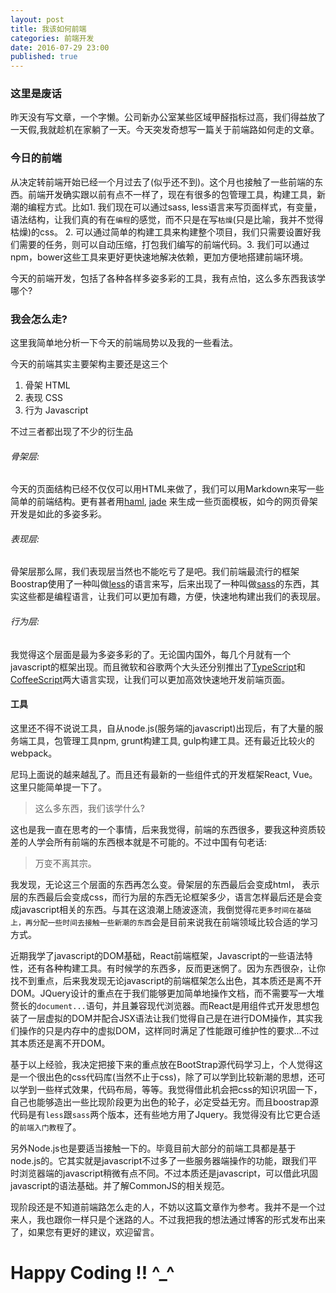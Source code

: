 ```yaml
---
layout: post
title: 我该如何前端
categories: 前端开发
date: 2016-07-29 23:00
published: true
---
```


### 这里是废话

昨天没有写文章，一个字懒。公司新办公室某些区域甲醛指标过高，我们得益放了一天假,我就趁机在家躺了一天。今天突发奇想写一篇关于前端路如何走的文章。

### 今日的前端
从决定转前端开始已经一个月过去了(似乎还不到)。这个月也接触了一些前端的东西。前端开发确实跟以前有点不一样了，现在有很多的包管理工具，构建工具，新潮的编程方式。比如1. 我们现在可以通过sass, less语言来写页面样式，有变量，语法结构，让我们真的有在`编程`的感觉，而不只是在写`枯燥`(只是比喻，我并不觉得枯燥)的css。 2. 可以通过简单的构建工具来构建整个项目，我们只需要设置好我们需要的任务，则可以自动压缩，打包我们编写的前端代码。3. 我们可以通过npm，bower这些工具来更好更快速地解决依赖，更加方便地搭建前端环境。

今天的前端开发，包括了各种各样多姿多彩的工具，我有点怕，这么多东西我该学哪个? 

### 我会怎么走?
这里我简单地分析一下今天的前端局势以及我的一些看法。

今天的前端其实主要架构主要还是这三个

1. 骨架 HTML
2. 表现 CSS
3. 行为 Javascript

不过三者都出现了不少的衍生品

###### 骨架层:
今天的页面结构已经不仅仅可以用HTML来做了，我们可以用Markdown来写一些简单的前端结构。更有甚者用[haml](http://haml.info/), [jade](http://jade-lang.com/) 来生成一些页面模板，如今的网页骨架开发是如此的多姿多彩。

###### 表现层:
骨架层那么屌，我们表现层当然也不能吃亏了是吧。我们前端最流行的框架Boostrap使用了一种叫做[less](http://www.bootcss.com/p/lesscss/)的语言来写，后来出现了一种叫做[sass](http://sass-lang.com/)的东西，其实这些都是编程语言，让我们可以更加有趣，方便，快速地构建出我们的表现层。

###### 行为层:
我觉得这个层面是最为多姿多彩的了。无论国内国外，每几个月就有一个javascript的框架出现。而且微软和谷歌两个大头还分别推出了[TypeScript](https://www.typescriptlang.org/)和[CoffeeScript](http://coffeescript.org/)两大语言实现，让我们可以更加高效快速地开发前端页面。

#### 工具
这里还不得不说说工具，自从node.js(服务端的javascript)出现后，有了大量的服务端工具，包管理工具npm, grunt构建工具, gulp构建工具。还有最近比较火的webpack。


尼玛上面说的越来越乱了。而且还有最新的一些组件式的开发框架React, Vue。这里只能简单提一下了。

> 这么多东西，我们该学什么?

这也是我一直在思考的一个事情，后来我觉得，前端的东西很多，要我这种资质较差的人学会所有前端的东西根本就是不可能的。不过中国有句老话:

> 万变不离其宗。

我发现，无论这三个层面的东西再怎么变。骨架层的东西最后会变成html， 表示层的东西最后会变成css，而行为层的东西无论框架多少，语言怎样最后还是会变成javascript相关的东西。与其在这浪潮上随波逐流，我倒觉得`花更多时间在基础上，再分配一些时间去接触一些新潮的东西`会是目前来说我在前端领域比较合适的学习方式。

近期我学了javascript的DOM基础，React前端框架，Javascript的一些语法特性，还有各种构建工具。有时候学的东西多，反而更迷惘了。因为东西很杂，让你找不到重点，后来我发现无论javascript的前端框架怎么出色，其本质还是离不开DOM。JQuery设计的重点在于我们能够更加简单地操作文档，而不需要写一大堆赘长的`document...`语句，并且兼容现代浏览器。而React是用组件式开发思想包装了一层虚拟的DOM并配合JSX语法让我们觉得自己是在进行DOM操作，其实我们操作的只是内存中的虚拟DOM，这样同时满足了性能跟可维护性的要求...不过其本质还是离不开DOM。

基于以上经验，我决定把接下来的重点放在BootStrap源代码学习上，个人觉得这是一个很出色的css代码库(当然不止于css)，除了可以学到比较新潮的思想，还可以学到一些样式效果，代码布局，等等。我觉得借此机会把css的知识巩固一下，自己也能够造出一些比现阶段更为出色的轮子，必定受益无穷。而且boostrap源代码是有`less`跟`sass`两个版本，还有些地方用了Jquery。我觉得没有比它更合适的`前端入门教程`了。

另外Node.js也是要适当接触一下的。毕竟目前大部分的前端工具都是基于node.js的。它其实就是javascript不过多了一些服务器端操作的功能，跟我们平时浏览器端的javascript稍微有点不同。不过本质还是javascript，可以借此巩固javascript的语法基础。并了解CommonJS的相关规范。

现阶段还是不知道前端路怎么走的人，不妨以这篇文章作为参考。我并不是一个过来人，我也跟你一样只是个迷路的人。不过我把我的想法通过博客的形式发布出来了，如果您有更好的建议，欢迎留言。

# Happy Coding !! ^_^

